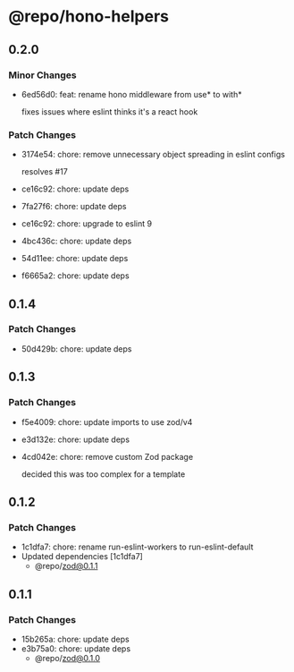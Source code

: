 # @repo/hono-helpers

## 0.2.0

### Minor Changes

- 6ed56d0: feat: rename hono middleware from use* to with*

  fixes issues where eslint thinks it's a react hook

### Patch Changes

- 3174e54: chore: remove unnecessary object spreading in eslint configs

  resolves #17

- ce16c92: chore: update deps
- 7fa27f6: chore: update deps
- ce16c92: chore: upgrade to eslint 9
- 4bc436c: chore: update deps
- 54d11ee: chore: update deps
- f6665a2: chore: update deps

## 0.1.4

### Patch Changes

- 50d429b: chore: update deps

## 0.1.3

### Patch Changes

- f5e4009: chore: update imports to use zod/v4
- e3d132e: chore: update deps
- 4cd042e: chore: remove custom Zod package

  decided this was too complex for a template

## 0.1.2

### Patch Changes

- 1c1dfa7: chore: rename run-eslint-workers to run-eslint-default
- Updated dependencies [1c1dfa7]
  - @repo/zod@0.1.1

## 0.1.1

### Patch Changes

- 15b265a: chore: update deps
- e3b75a0: chore: update deps
  - @repo/zod@0.1.0

